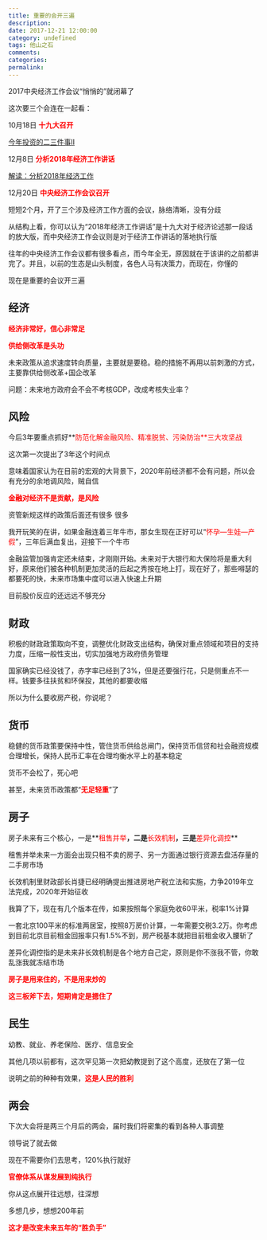 ```yaml
---
title: 重要的会开三遍
description:
date: 2017-12-21 12:00:00
category: undefined
tags: 他山之石
comments:
categories:
permalink:
---
```



2017中央经济工作会议“悄悄的”就闭幕了



这次要三个会连在一起看：



10月18日  **<span style="color:red">十九大召开</span>**

[今年投资的二三件事Ⅱ](http://mp.weixin.qq.com/s?__biz=MzAxNTcxNTIwNw==&mid=2652971895&idx=1&sn=bff8d18b1b47862a949e5db54325ea92&chksm=802a5d9fb75dd489775294c6eba450f4be4dc63d37299d42340e4e88820b23c2e519b984c994&scene=21#wechat_redirect)



12月8日  **<span style="color:red">分析2018年经济工作讲话</span>**

[解读：分析2018年经济工作](http://mp.weixin.qq.com/s?__biz=MzAxNTcxNTIwNw==&mid=2652971899&idx=1&sn=d9a8a0db8ff43efd0d2b91c976a08860&chksm=802a5d93b75dd485df709523c2ef7d2c691b7b48f2cfc93fbe53676ba12ee163dca3744254c7&scene=21#wechat_redirect)



12月20日  **<span style="color:red">中央经济工作会议召开</span>**



短短2个月，开了三个涉及经济工作方面的会议，脉络清晰，没有分歧



从结构上看，你可以认为“2018年经济工作讲话”是十九大对于经济论述那一段话的放大版，而中央经济工作会议则是对于经济工作讲话的落地执行版



往年的中央经济工作会议都有很多看点，而今年全无，原因就在于该讲的之前都讲完了。并且，以前的生态是山头制度，各色人马有决策力，而现在，你懂的



现在是重要的会议开三遍



## 经济


**<span style="color:red">经济非常好，信心非常足</span>**

**<span style="color:red">供给侧改革是头功</span>**


未来政策从追求速度转向质量，主要就是要稳。稳的措施不再用以前刺激的方式，主要靠供给侧改革+国企改革



问题：未来地方政府会不会不考核GDP，改成考核失业率？


## 风险



今后3年要重点抓好**<span style="color:red">防范化解金融风险、精准脱贫、污染防治<span>**三大攻坚战



这次第一次提出了3年这个时间点



意味着国家认为在目前的宏观的大背景下，2020年前经济都不会有问题，所以会有充分的余地调风险，贼自信



**<span style="color:red">金融对经济不是贡献，是风险</span>**



资管新规这样的政策后面还有很多  很多



我开玩笑的在讲，如果金融连着三年牛市，那女生现在正好可以“<span style="color:red">怀孕—生娃—产假</span>”，三年后满血复出，迎接下一个牛市



金融监管加强肯定还未结束，才刚刚开始。未来对于大银行和大保险将是重大利好，原来他们被各种机制更加灵活的后起之秀按在地上打，现在好了，那些嘚瑟的都要死的快，未来市场集中度可以进入快速上升期



目前股价反应的还远远不够充分


## 财政



积极的财政政策取向不变，调整优化财政支出结构，确保对重点领域和项目的支持力度，压缩一般性支出，切实加强地方政府债务管理



国家确实已经没钱了，赤字率已经到了3%，但是还要强行花，只是侧重点不一样。钱要多往扶贫和环保投，其他的都要收缩



所以为什么要收房产税，你说呢？


## 货币



稳健的货币政策要保持中性，管住货币供给总闸门，保持货币信贷和社会融资规模合理增长，保持人民币汇率在合理均衡水平上的基本稳定



货币不会松了，死心吧



甚至，未来货币政策都“**<span style="color:red">无足轻重</span>**”了


## 房子



房子未来有三个核心，一是**<span style="color:red">租售并举</span>**，二是**<span style="color:red">长效机制</span>**，三是**<span style="color:red">差异化调控</span>**



租售并举未来一方面会出现只租不卖的房子、另一方面通过银行资源去盘活存量的二手房市场



长效机制里财政部长肖捷已经明确提出推进房地产税立法和实施，力争2019年立法完成，2020年开始征收



我算了下，现在有几个版本在传，如果按照每个家庭免收60平米，税率1%计算



一套北京100平米的标准两居室，按照8万房价计算，一年需要交税3.2万。你考虑到目前北京目前租金回报率只有1.5%不到，房产税基本就把目前租金收入腰斩了



差异化调控指的是未来非长效机制是各个地方自己定，原则是你不涨我不管，你敢乱涨我就冻结市场



**<span style="color:red">房子是用来住的，不是用来炒的</span>**



**<span style="color:red">这三板斧下去，短期肯定是摁住了</span>**



## 民生



幼教、就业、养老保险、医疗、信息安全



其他几项以前都有，这次罕见第一次把幼教提到了这个高度，还放在了第一位



说明之前的种种有效果，**<span style="color:red">这是人民的胜利</span>**



## 两会



下次大会将是两三个月后的两会，届时我们将密集的看到各种人事调整



领导说了就去做



现在不需要你们去思考，120%执行就好



**<span style="color:red">官僚体系从谋发展到纯执行</span>**



你从这点展开往远想，往深想



多想几步，想想200年前



**<span style="color:red">这才是改变未来五年的“胜负手”</span>**

